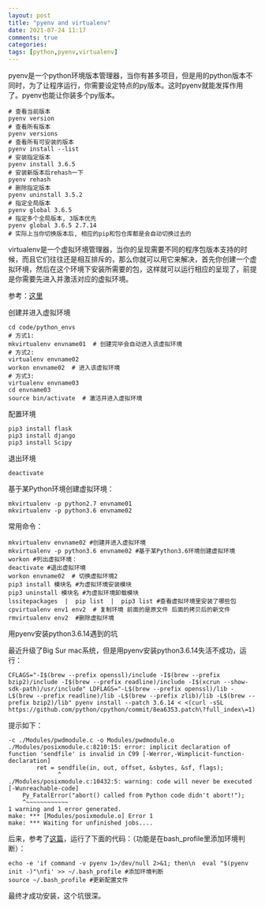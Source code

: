```yaml
---
layout: post
title: "pyenv and virtualenv"
date: 2021-07-24 11:17
comments: true
categories: 
tags: [python,pyenv,virtualenv]
---
```

pyenv是一个python环境版本管理器，当你有甚多项目，但是用的python版本不同时，为了让程序运行，你需要设定特点的py版本。这时pyenv就能发挥作用了。pyenv也能让你装多个py版本。 


    # 查看当前版本
    pyenv version
    # 查看所有版本
    pyenv versions
    # 查看所有可安装的版本
    pyenv install --list
    # 安装指定版本
    pyenv install 3.6.5
    # 安装新版本后rehash一下
    pyenv rehash
    # 删除指定版本
    pyenv uninstall 3.5.2
    # 指定全局版本
    pyenv global 3.6.5
    # 指定多个全局版本, 3版本优先
    pyenv global 3.6.5 2.7.14
    # 实际上当你切换版本后, 相应的pip和包仓库都是会自动切换过去的

virtualenv是一个虚拟环境管理器，当你的呈现需要不同的程序包版本支持的时候，而且它们往往还是相互排斥的，那么你就可以用它来解决，首先你创建一个虚拟环境，然后在这个环境下安装所需要的包，这样就可以运行相应的呈现了，前提是你需要先进入并激活对应的虚拟环境。  

参考：[这里](https://zhuanlan.zhihu.com/p/137624513)

创建并进入虚拟环境

    cd code/python_envs
    # 方式1:
    mkvirtualenv envname01  # 创建完毕会自动进入该虚拟环境
    # 方式2:
    virtualenv envname02
    workon envname02  # 进入该虚拟环境
    # 方式3:
    virtualenv envname03
    cd envname03
    source bin/activate  # 激活并进入虚拟环境

配置环境

    pip3 install flask
    pip3 install django
    pip3 install Scipy 

退出环境

    deactivate


基于某Python环境创建虚拟环境：

    mkvirtualenv -p python2.7 envname01
    mkvirtualenv -p python3.6 envname02


常用命令：

    mkvirtualenv envname02 #创建并进入虚拟环境
    mkvirtualenv -p python3.6 envname02 #基于某Python3.6环境创建虚拟环境
    workon #列出虚拟环境：
    deactivate #退出虚拟环境
    workon envname02  # 切换虚拟环境2
    pip3 install 模块名 #为虚拟环境安装模块
    pip3 uninstall 模块名 #为虚拟环境卸载模块
    lssitepackages  |  pip list  |  pip3 list #查看虚拟环境里安装了哪些包
    cpvirtualenv env1 env2  # 复制环境 前面的是原文件 后面的拷贝后的新文件
    rmvirtualenv env2  #删除虚拟环境



用pyenv安装python3.6.14遇到的坑   

最近升级了Big Sur mac系统，但是用pyenv安装python3.6.14失活不成功，运行：

    CFLAGS="-I$(brew --prefix openssl)/include -I$(brew --prefix bzip2)/include -I$(brew --prefix readline)/include -I$(xcrun --show-sdk-path)/usr/include" LDFLAGS="-L$(brew --prefix openssl)/lib -L$(brew --prefix readline)/lib -L$(brew --prefix zlib)/lib -L$(brew --prefix bzip2)/lib" pyenv install --patch 3.6.14 < <(curl -sSL https://github.com/python/cpython/commit/8ea6353.patch\?full_index\=1)

提示如下：  

    -c ./Modules/pwdmodule.c -o Modules/pwdmodule.o
    ./Modules/posixmodule.c:8210:15: error: implicit declaration of function 'sendfile' is invalid in C99 [-Werror,-Wimplicit-function-declaration]
            ret = sendfile(in, out, offset, &sbytes, &sf, flags);
                  ^
    ./Modules/posixmodule.c:10432:5: warning: code will never be executed [-Wunreachable-code]
        Py_FatalError("abort() called from Python code didn't abort!");
        ^~~~~~~~~~~~~
    1 warning and 1 error generated.
    make: *** [Modules/posixmodule.o] Error 1
    make: *** Waiting for unfinished jobs....

后来，参考了[这篇](https://www.cnblogs.com/weiweivip666/p/14396020.html)，运行了下面的代码：（功能是在bash_profile里添加环境判断）：

    echo -e 'if command -v pyenv 1>/dev/null 2>&1; then\n  eval "$(pyenv init -)"\nfi' >> ~/.bash_profile #添加环境判断
    source ~/.bash_profile #更新配置文件

最终才成功安装，这个坑很深。  


